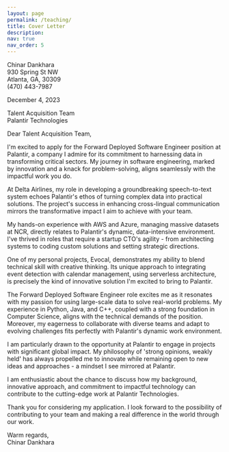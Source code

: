 ```yaml
---
layout: page
permalink: /teaching/
title: Cover Letter
description: 
nav: true
nav_order: 5
---
```


Chinar Dankhara \
930 Spring St NW \
Atlanta, GA, 30309 \
(470) 443-7987 

December 4, 2023 

Talent Acquisition Team \
Palantir Technologies 


Dear Talent Acquisition Team,

I'm excited to apply for the Forward Deployed Software Engineer position at Palantir, a company I admire for its commitment to harnessing data in transforming critical sectors. My journey in software engineering, marked by innovation and a knack for problem-solving, aligns seamlessly with the impactful work you do.

At Delta Airlines, my role in developing a groundbreaking speech-to-text system echoes Palantir's ethos of turning complex data into practical solutions. The project's success in enhancing cross-lingual communication mirrors the transformative impact I aim to achieve with your team.

My hands-on experience with AWS and Azure, managing massive datasets at NCR, directly relates to Palantir's dynamic, data-intensive environment. I've thrived in roles that require a startup CTO's agility - from architecting systems to coding custom solutions and setting strategic directions.

One of my personal projects, Evocal, demonstrates my ability to blend technical skill with creative thinking. Its unique approach to integrating event detection with calendar management, using serverless architecture, is precisely the kind of innovative solution I'm excited to bring to Palantir.

The Forward Deployed Software Engineer role excites me as it resonates with my passion for using large-scale data to solve real-world problems. My experience in Python, Java, and C++, coupled with a strong foundation in Computer Science, aligns with the technical demands of the position. Moreover, my eagerness to collaborate with diverse teams and adapt to evolving challenges fits perfectly with Palantir's dynamic work environment.

I am particularly drawn to the opportunity at Palantir to engage in projects with significant global impact. My philosophy of 'strong opinions, weakly held' has always propelled me to innovate while remaining open to new ideas and approaches - a mindset I see mirrored at Palantir.

I am enthusiastic about the chance to discuss how my background, innovative approach, and commitment to impactful technology can contribute to the cutting-edge work at Palantir Technologies.

Thank you for considering my application. I look forward to the possibility of contributing to your team and making a real difference in the world through our work.

Warm regards, \
Chinar Dankhara